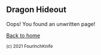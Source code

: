 ## Dragon Hideout

Oops! You found an unwritten page!

[Back to home][home]

[home]: /Dragonfire

<sup>(c) 2021 FourInchKnife</sup>
